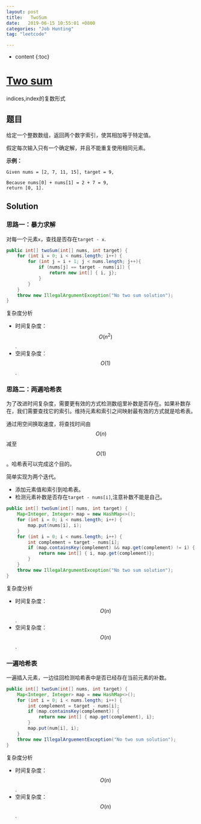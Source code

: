 ```yaml
---
layout: post
title:   TwoSum
date:   2019-06-15 10:55:01 +0800
categories: "Job Hunting"
tag: "leetcode"

---
```

* content
{:toc}


# [Two sum](<https://leetcode.com/problems/two-sum/>)

indices,index的复数形式

## 题目

给定一个整数数组，返回两个数字索引，使其相加等于特定值。

假定每次输入只有一个确定解，并且不能重复使用相同元素。

**示例：**

```plain
Given nums = [2, 7, 11, 15], target = 9,

Because nums[0] + nums[1] = 2 + 7 = 9,
return [0, 1].
```

## Solution

### 思路一：暴力求解

对每一个元素`x`，查找是否存在`target - x`.

```java
public int[] twoSum(int[] nums, int target) {
	for (int i = 0; i < nums.length; i++) {
		for (int j = i + 1; j < nums.length; j++){
			if (nums[j] == target - nums[i]) {
				return new int[] { i, j};
			}
		}
	}
	throw new IllegalArgumentException("No two sum solution");
}
```

复杂度分析

* 时间复杂度：$$O(n^2)$$.
* 空间复杂度：$$O(1)$$.

### 思路二：两遍哈希表

为了改进时间复杂度，需要更有效的方式检测数组里补数是否存在。如果补数存在，我们需要查找它的索引。维持元素和索引之间映射最有效的方式就是哈希表。

通过用空间换取速度，将查找时间由$$O(n)$$减至$$O(1)$$。哈希表可以完成这个目的。

简单实现为两个迭代。

* 添加元素值和索引到哈希表。
* 检测元素补数是否存在`target - nums[i]`,注意补数不能是自己。

```java
public int[] twoSum(int[] nums, int target) {
    Map<Integer, Integer> map = new HashMap<>();
    for (int i = 0; i < nums.length; i++) {
        map.put(nums[i], i);
    }
    for (int i = 0; i < nums.length; i++) {
        int complement = target - nums[i];
        if (map.containsKey(complement) && map.get(complement) != i) {
            return new int[] { i, map.get(complement)};
        }
    }
    throw new IllegalArgumentException("No two sum solution");
}
```

复杂度分析

- 时间复杂度：$$O(n)$$.
- 空间复杂度：$$O(n)$$.

### 一遍哈希表

一遍插入元素，一边往回检测哈希表中是否已经存在当前元素的补数。

```java
public int[] twoSum(int[] nums, int target) {
    Map<Integer, Integer> map = new HashMap<>();
    for (int i = 0; i < nums.length; i++) {
        int complement = target - nums[i];
        if (map.containsKey(complement)) {
            return new int[] { map.get(complement), i};
        }
        map.put(num[i], i);
    }
    throw new IllegalArguementException("No two sum solution");
}
```

复杂度分析

- 时间复杂度：$$O(n)$$.
- 空间复杂度：$$O(n)$$.



